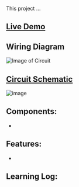 This project ...

## [Live Demo]()
[comment]: # (insert video in the next line)


## Wiring Diagram
![Image of Circuit]()

## [Circuit Schematic]()
![image]()

## Components:

-   

## Features:

-   

## Learning Log:

